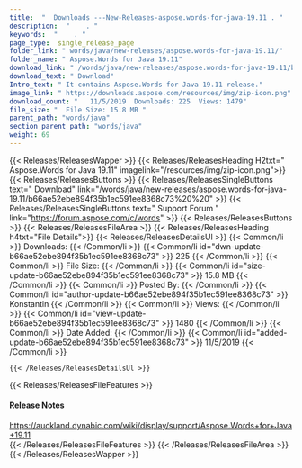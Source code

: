 ```yaml
---
title:  "  Downloads ---New-Releases-aspose.words-for-java-19.11 . " 
description:  "    . " 
keywords:  "    . " 
page_type:  single_release_page
folder_link: " words/java/new-releases/aspose.words-for-java-19.11/"
folder_name: " Aspose.Words for Java 19.11"
download_link: " /words/java/new-releases/aspose.words-for-java-19.11/b66ae52ebe894f35b1ec591ee8368c73"
download_text: " Download"
Intro_text: " It contains Aspose.Words for Java 19.11 release."
image_link: " https://downloads.aspose.com/resources/img/zip-icon.png"
download_count: "   11/5/2019  Downloads: 225  Views: 1479"
file_size: "  File Size: 15.8 MB "
parent_path: "words/java"
section_parent_path: "words/java"
weight: 69 
---
```


{{< Releases/ReleasesWapper >}}
  {{< Releases/ReleasesHeading H2txt=" Aspose.Words for Java 19.11" imagelink="/resources/img/zip-icon.png">}}
  {{< Releases/ReleasesButtons >}}
    {{< Releases/ReleasesSingleButtons text=" Download" link="/words/java/new-releases/aspose.words-for-java-19.11/b66ae52ebe894f35b1ec591ee8368c73%20%20" >}}
    {{< Releases/ReleasesSingleButtons text=" Support Forum " link="https://forum.aspose.com/c/words" >}}
  {{< Releases/ReleasesButtons >}}
  {{< Releases/ReleasesFileArea >}}
    {{< Releases/ReleasesHeading h4txt="File Details">}}
    {{< Releases/ReleasesDetailsUl >}}
            {{< Common/li  >}} Downloads: {{< /Common/li >}} 
      {{< Common/li id="dwn-update-b66ae52ebe894f35b1ec591ee8368c73" >}} 225 {{< /Common/li >}} 
      {{< Common/li  >}} File Size: {{< /Common/li >}} 
      {{< Common/li id="size-update-b66ae52ebe894f35b1ec591ee8368c73" >}} 15.8 MB {{< /Common/li >}} 
      {{< Common/li  >}} Posted By: {{< /Common/li >}} 
      {{< Common/li id="author-update-b66ae52ebe894f35b1ec591ee8368c73" >}} Konstantin {{< /Common/li >}} 
      {{< Common/li  >}} Views: {{< /Common/li >}} 
      {{< Common/li id="view-update-b66ae52ebe894f35b1ec591ee8368c73" >}} 1480 {{< /Common/li >}} 
      {{< Common/li  >}} Date Added: {{< /Common/li >}} 
      {{< Common/li id="added-update-b66ae52ebe894f35b1ec591ee8368c73" >}} 11/5/2019 {{< /Common/li >}} 

    {{< /Releases/ReleasesDetailsUl >}}

  {{< Releases/ReleasesFileFeatures >}}
      <h4>Release Notes</h4><div><a href="https://auckland.dynabic.com/wiki/display/support/Aspose.Words+for+Java+19.11">https://auckland.dynabic.com/wiki/display/support/Aspose.Words+for+Java+19.11</a></div>
  {{< /Releases/ReleasesFileFeatures >}}
 {{< /Releases/ReleasesFileArea >}}
{{< /Releases/ReleasesWapper >}}


